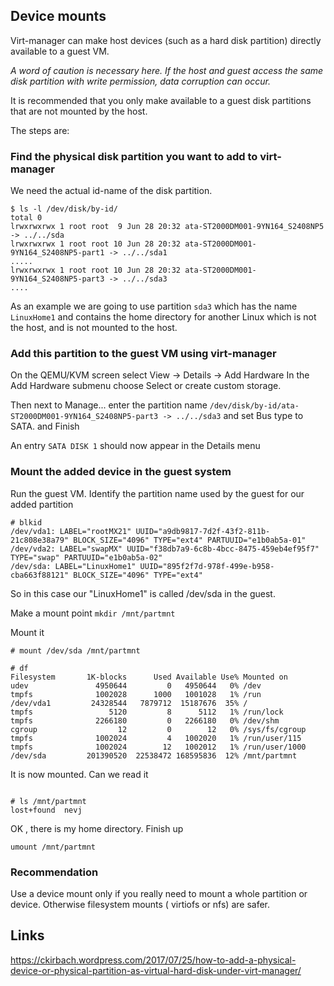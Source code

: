 ## Device mounts ##
Virt-manager can make host devices (such as a hard disk partition) directly available to a guest VM. 

*A word of caution is necessary here.
 If the host and guest access the same disk partition with 
write permission, data corruption can occur.*

It is recommended that you only make available to a guest disk partitions that are not mounted by the host. 

The steps are:

### Find the physical disk partition you want to add to virt-manager ###
We need the actual id-name of the disk partition.

```
$ ls -l /dev/disk/by-id/
total 0
lrwxrwxrwx 1 root root  9 Jun 28 20:32 ata-ST2000DM001-9YN164_S2408NP5 -> ../../sda
lrwxrwxrwx 1 root root 10 Jun 28 20:32 ata-ST2000DM001-9YN164_S2408NP5-part1 -> ../../sda1
.....
lrwxrwxrwx 1 root root 10 Jun 28 20:32 ata-ST2000DM001-9YN164_S2408NP5-part3 -> ../../sda3
....

```

As an example we are going to use partition `sda3`
 which has the name `LinuxHome1` and contains
 the home directory for another Linux which is not
 the host, and is not mounted to the host. 

### Add this partition to the guest VM using virt-manager ###
On the QEMU/KVM screen select View -> Details -> Add Hardware
In the Add Hardware submenu choose Select or create custom storage. 

Then next to Manage... enter the partition name
`/dev/disk/by-id/ata-ST2000DM001-9YN164_S2408NP5-part3 -> ../../sda3`
and set Bus type to SATA.
and Finish

An entry `SATA DISK 1` should now appear in the Details menu

### Mount the added device in the guest system ###
Run the guest VM.
Identify the partition name used by the guest for our added partition

```
# blkid
/dev/vda1: LABEL="rootMX21" UUID="a9db9817-7d2f-43f2-811b-21c808e38a79" BLOCK_SIZE="4096" TYPE="ext4" PARTUUID="e1b0ab5a-01"
/dev/vda2: LABEL="swapMX" UUID="f38db7a9-6c8b-4bcc-8475-459eb4ef95f7" TYPE="swap" PARTUUID="e1b0ab5a-02"
/dev/sda: LABEL="LinuxHome1" UUID="895f2f7d-978f-499e-b958-cba663f88121" BLOCK_SIZE="4096" TYPE="ext4"

```

So in this case our "LinuxHome1" is called /dev/sda in the guest.

Make a mount point
`mkdir /mnt/partmnt`

Mount it

```
# mount /dev/sda /mnt/partmnt

# df
Filesystem       1K-blocks      Used Available Use% Mounted on
udev               4950644         0   4950644   0% /dev
tmpfs              1002028      1000   1001028   1% /run
/dev/vda1         24328544   7879712  15187676  35% /
tmpfs                 5120         8      5112   1% /run/lock
tmpfs              2266180         0   2266180   0% /dev/shm
cgroup                  12         0        12   0% /sys/fs/cgroup
tmpfs              1002024         4   1002020   1% /run/user/115
tmpfs              1002024        12   1002012   1% /run/user/1000
/dev/sda         201390520  22538472 168595836  12% /mnt/partmnt

```
It is now  mounted.
Can we read it

```

# ls /mnt/partmnt
lost+found  nevj

```

OK , there is my home directory. 
Finish up

`umount /mnt/partmnt`

### Recommendation ###
Use a device mount only if you really need to mount a whole partition or device. Otherwise filesystem mounts ( virtiofs or nfs) are safer.

## Links ##
https://ckirbach.wordpress.com/2017/07/25/how-to-add-a-physical-device-or-physical-partition-as-virtual-hard-disk-under-virt-manager/


 
